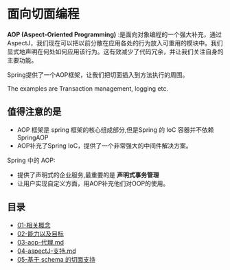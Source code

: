 # 面向切面编程

**AOP (Aspect-Oriented Programming)** :是面向对象编程的一个强大补充，通过AspectJ，我们现在可以把以前分散在应用各处的行为放入可重用的模块中。我们显式地声明在何处如何应用该行为。这有效减少了代码冗余，并让我们关注自身的主要功能。

Spring提供了一个AOP框架，让我们把切面插入到方法执行的周围。

 The examples are Transaction management, logging etc.

## 值得注意的是

- AOP 框架是 spring 框架的核心组成部分,但是Spring 的 IoC 容器并不依赖 SpringAOP
- AOP补充了Spring IoC，提供了一个非常强大的中间件解决方案。

Spring 中的 AOP:

- 提供了声明式的企业服务,最重要的是 **声明式事务管理**
- 让用户实现自定义方面，用AOP补充他们对OOP的使用。

## 目录

- [01-相关概念](01-concepts.md) 
-  [02-能力以及目标](02-capabilities-and-goals.md) 
-  [03-aop-代理.md](03-aop-proxies.md) 
-  [04-aspectJ-支持.md](04-aspectJ-support.md) 
-  [05-基于 schema 的切面支持](05-schema-based-aspectj-support.md) 